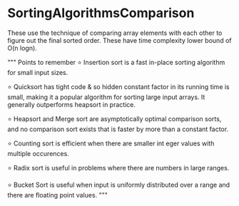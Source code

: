 # SortingAlgorithmsComparison
These use the technique of comparing array elements with each other to figure out the final sorted order. These have time complexity lower bound of O(n logn).

"""
Points to remember
⭐ Insertion sort is a fast in-place sorting algorithm for small input sizes.

⭐ Quicksort has tight code & so hidden constant factor in its running time is small, making it a popular algorithm for sorting large input arrays. It generally outperforms heapsort in practice.

⭐ Heapsort and Merge sort are asymptotically optimal comparison sorts, and no comparison sort exists that is faster by more than a constant factor.

⭐ Counting sort is efficient when there are smaller int eger values with multiple occurences.

⭐ Radix sort is useful in problems where there are numbers in large ranges.

⭐ Bucket Sort is useful when input is uniformly distributed over a range and there are floating point values.
"""
